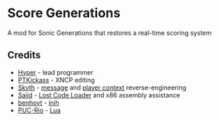 # Score Generations
A mod for Sonic Generations that restores a real-time scoring system

## Credits
- [Hyper](https://github.com/HyperBE32) - lead programmer
- [PTKickass](https://github.com/PTKickass) - XNCP editing
- [Skyth](https://github.com/blueskythlikesclouds) - [message](https://github.com/HyperBE32/ScoreGenerations/blob/main/ScoreGenerations/StateHooks.h#L16) and [player context](https://github.com/blueskythlikesclouds/DllMods/blob/master/Source/GenerationsParameterEditor/PlayerInfo.cpp) reverse-engineering
- [Sajid](https://github.com/Sajidur78) - [Lost Code Loader](https://github.com/Sajidur78/LostCodeLoader) and x86 assembly assistance
- [benhoyt](https://github.com/benhoyt) - [inih](https://github.com/benhoyt/inih)
- [PUC-Rio](https://www.puc-rio.br) - [Lua](http://www.lua.org)